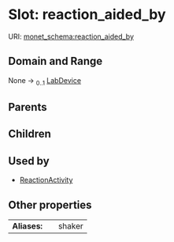 
# Slot: reaction_aided_by




URI: [monet_schema:reaction_aided_by](http://example.com/monet_schema/reaction_aided_by)


## Domain and Range

None &#8594;  <sub>0..1</sub> [LabDevice](LabDevice.md)

## Parents


## Children


## Used by

 * [ReactionActivity](ReactionActivity.md)

## Other properties

|  |  |  |
| --- | --- | --- |
| **Aliases:** | | shaker |

